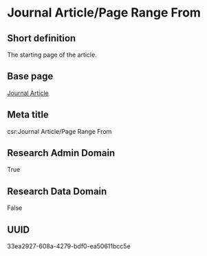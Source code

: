 # Journal Article/Page Range From
## Short definition
The starting page of the article.
## Base page
[Journal Article](../../Objects/Journal%20Article.md)
## Meta title
csr:Journal Article/Page Range From
## Research Admin Domain
True
## Research Data Domain
False
## UUID
33ea2927-608a-4279-bdf0-ea50611bcc5e
